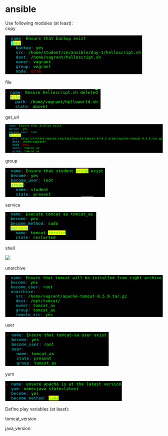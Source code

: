# ansible
Use following modules (at least):  
copy  

<img src="pictures/ansible_copy.png">

file

<img src="pictures/ansible_file.png">

get_url  

<img src="pictures/ansible_get_url.png">

group  

<img src="pictures/ansible_group.png">

service  

<img src="pictures/ansible_service.png">

shell  

<img src="pictures/ansible_pictures.png">

unarchive  

<img src="pictures/ansible_unarchive.png">

user  

<img src="pictures/ansible_user.png">

yum  

<img src="pictures/ansible_yum.png">

Define play variables (at least):  

tomcat_version  

java_version  
